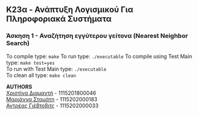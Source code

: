 ## K23α - Ανάπτυξη Λογισμικού Για Πληροφοριακά Συστήματα

### Άσκηση 1 - Αναζήτηση εγγύτερου γείτονα (Nearest Neighbor Search)

To compile type: ```make```
To run type: ```./executable``` 
To compile using Test Main type: ```make test=yes```  
To run with Test Main type: ```./executable```   
To clean all type: ```make clean``` 


**AUTHORS**  
[Χριστίνα Διαμαντή](https://github.com/ChristinaDiam) - 1115201800046  
[Μαριάννα Σταμάτη](https://github.com/mariannastamati) - 1115202000183  
[Αντρέας Γιέβτοβιτς](https://github.com/zodicx) - 1115202000033

